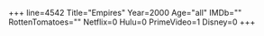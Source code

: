 +++
line=4542
Title="Empires"
Year=2000
Age="all"
IMDb=""
RottenTomatoes=""
Netflix=0
Hulu=0
PrimeVideo=1
Disney=0
+++

